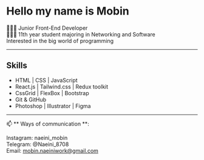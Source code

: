 # Hello my name is Mobin

👨🏻‍💻 Junior Front-End Developer
<br>
👨🏻‍🎓 11th year student majoring in Networking and Software
<br>
Interested in the big world of programming

---

## Skills

- HTML | CSS | JavaScript
- React.js | Tailwind.css | Redux toolkit
- CssGrid | FlexBox | Bootstrap
- Git & GitHub
- Photoshop | Illustrator | Figma

---

📫 ** Ways of communication **:

Instagram: naeini_mobin
<br>
Telegram: @Naeini_8708
<br>
Email: mobin.naeiniwork@gmail.com